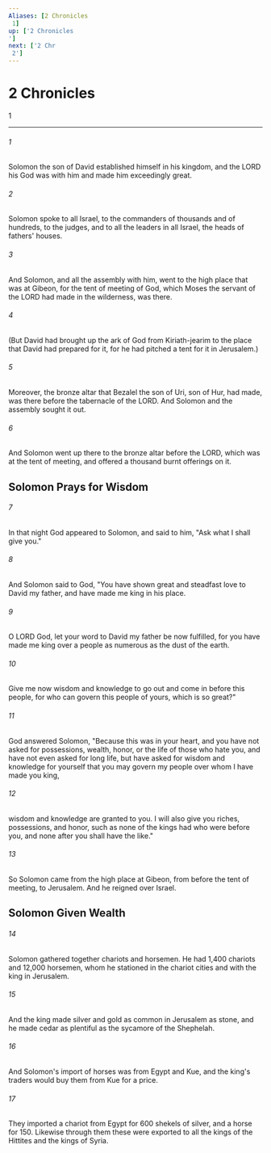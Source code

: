 ```yaml
---
Aliases: [2 Chronicles 1]
up: ['2 Chronicles']
next: ['2 Chr 2']
---
```

# 2 Chronicles 1

***
 

###### 1 
Solomon the son of David established himself in his kingdom, and the LORD his God was with him and made him exceedingly great.  

###### 2 
Solomon spoke to all Israel, to the commanders of thousands and of hundreds, to the judges, and to all the leaders in all Israel, the heads of fathers' houses.  

###### 3 
And Solomon, and all the assembly with him, went to the high place that was at Gibeon, for the tent of meeting of God, which Moses the servant of the LORD had made in the wilderness, was there.  

###### 4 
(But David had brought up the ark of God from Kiriath-jearim to the place that David had prepared for it, for he had pitched a tent for it in Jerusalem.)  

###### 5 
Moreover, the bronze altar that Bezalel the son of Uri, son of Hur, had made, was there before the tabernacle of the LORD. And Solomon and the assembly sought it out.  

###### 6 
And Solomon went up there to the bronze altar before the LORD, which was at the tent of meeting, and offered a thousand burnt offerings on it.  ## Solomon Prays for Wisdom  

###### 7 
In that night God appeared to Solomon, and said to him, "Ask what I shall give you."  

###### 8 
And Solomon said to God, "You have shown great and steadfast love to David my father, and have made me king in his place.  

###### 9 
O LORD God, let your word to David my father be now fulfilled, for you have made me king over a people as numerous as the dust of the earth.  

###### 10 
Give me now wisdom and knowledge to go out and come in before this people, for who can govern this people of yours, which is so great?"  

###### 11 
God answered Solomon, "Because this was in your heart, and you have not asked for possessions, wealth, honor, or the life of those who hate you, and have not even asked for long life, but have asked for wisdom and knowledge for yourself that you may govern my people over whom I have made you king,  

###### 12 
wisdom and knowledge are granted to you. I will also give you riches, possessions, and honor, such as none of the kings had who were before you, and none after you shall have the like."  

###### 13 
So Solomon came from the high place at Gibeon, from before the tent of meeting, to Jerusalem. And he reigned over Israel.  ## Solomon Given Wealth  

###### 14 
Solomon gathered together chariots and horsemen. He had 1,400 chariots and 12,000 horsemen, whom he stationed in the chariot cities and with the king in Jerusalem.  

###### 15 
And the king made silver and gold as common in Jerusalem as stone, and he made cedar as plentiful as the sycamore of the Shephelah.  

###### 16 
And Solomon's import of horses was from Egypt and Kue, and the king's traders would buy them from Kue for a price.  

###### 17 
They imported a chariot from Egypt for 600 shekels of silver, and a horse for 150. Likewise through them these were exported to all the kings of the Hittites and the kings of Syria.
